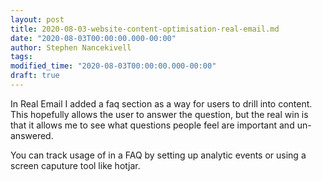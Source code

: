 ```yaml
---
layout: post
title: 2020-08-03-website-content-optimisation-real-email.md
date: "2020-08-03T00:00:00.000-00:00"
author: Stephen Nancekivell
tags:
modified_time: "2020-08-03T00:00:00.000-00:00"
draft: true
---
```


In Real Email I added a faq section as a way for users to drill into content. This hopefully allows the user to answer the question, but the real win is that it allows me to see what questions people feel are important and un-answered.

You can track usage of in a FAQ by setting up analytic events or using a screen caputure tool like hotjar.
